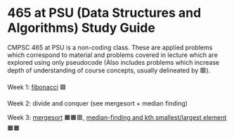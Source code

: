 # 465 at PSU (Data Structures and Algorithms) Study Guide

CMPSC 465 at PSU is a non-coding class. These are applied problems which correspond to material and problems covered in lecture which are explored using only pseudocode (Also includes problems which increase depth of understanding of course concepts, usually delineated by 🟥).

Week 1: [fibonacci](fibonacci.md) 🟩

Week 2:
  divide and conquer (see mergesort + median finding)
 
Week 3:
  [mergesort](mergesort/mergesort.md) 🟧🟧🟥,   [median-finding and kth smallest/largest element](median-finding/median-finding.md) 🟧🟧


